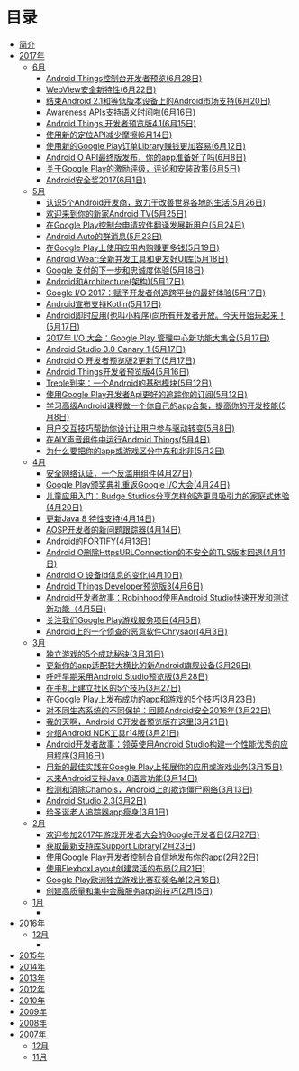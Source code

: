 # 目录

* [简介](README.md)
* [2017年]()
    * [6月]()  
        * [Android Things控制台开发者预览(6月28日)](chapters/2017.6.28.md) 
        * [WebView安全新特性(6月22日)](chapters/2017.6.22.md) 
        * [结束Android 2.1和等低版本设备上的Android市场支持(6月20日)](chapters/2017.6.20.md) 
        * [Awareness APIs支持语义时间啦(6月16日)](chapters/2017.6.16.md) 
        * [Android Things 开发者预览版4.1(6月15日)](chapters/2017.6.15.md) 
        * [使用新的定位API减少摩擦(6月14日)](chapters/2017.6.14.md) 
        * [使用新的Google Play订单Library赚钱更加容易(6月12日)](chapters/2017.6.12.md)
        * [Android O API最终版发布，你的app准备好了吗(6月8日)](chapters/2017.6.8.md)
        * [关于Google Play的激励评级，评论和安装政策(6月5日)](chapters/2017.6.5.md)
        * [Android安全奖2017(6月1日)](chapters/2017.6.1.md)
    * [5月]()    
        * [认识5个Android开发商，致力于改善世界各地的生活(5月26日)](chapters/2017.5.26.md)
        * [欢迎来到你的新家Android TV(5月25日)](chapters/2017.5.25.md)
        * [在Google Play控制台申请软件翻译发展新用户(5月24日)](chapters/2017.5.24.md)
        * [Android Auto的群消息(5月23日)](chapters/2017.5.23.md)
        * [在Google Play上使用应用内购赚更多钱(5月19日)](chapters/2017.5.19.md)
        * [Android Wear:全新并发工具和更友好UI库(5月18日)](chapters/2017.5.18.wear.md)
        * [Google 支付的下一步和忠诚度体验(5月18日)](chapters/2017.5.18.pay.md)
        * [Android和Architecture(架构)(5月17日)](chapters/2017.5.17.architecture.md)
        * [Google I/O 2017：赋予开发者创造跨平台的最好体验(5月17日)](chapters/2017.5.17.platforms.md)
        * [Android宣布支持Kotlin(5月17日)](chapters/2017.5.17.kotlin.md)
        * [Android即时应用(也叫小程序)向所有开发者开放。今天开始玩起来！(5月17日)](chapters/2017.5.17.instantapp.md)
        * [2017年 I/O 大会：Google Play 管理中心新功能大集合(5月17日)](chapters/2017.5.17.play.md)
        * [Android Studio 3.0 Canary 1 (5月17日)](chapters/2017.5.17.studio.md)
        * [Android O 开发者预览版2更新了(5月17日)](chapters/2017.5.17.androido.md)
        * [Android Things开发者预览版4(5月16日)](chapters/2017.5.16.things.md)
        * [Treble到来：一个Android的基础模块(5月12日)](chapters/2017.5.12.treble.md)
        * [使用Google Play开发者Api更好的追踪你的订阅(5月12日)](chapters/2017.5.12.googleplay.md)
        * [学习高级Android课程做一个你自己的app合集，提高你的开发技能(5月8日)](chapters/2017.5.8.advanced.md)
        * [用户交互技巧帮助你设计让用户参与驱动转变(5月8日)](chapters/2017.5.8.ux.md)
        * [在AIY声音组件中运行Android Things(5月4日)](chapters/2017.5.4.things.md)
        * [为什么要把你的app或游戏区分中东和北非(5月2日)](chapters/2017.5.2.market.md)
    * [4月]()
        * [安全网络认证，一个反滥用组件(4月27日)](chapters/2017.4.27.safenet.md)
        * [Google Play颁奖典礼重返Google I/O大会(4月24日)](chapters/2017.4.24.play.md)
        * [儿童应用入门：Budge Studios分享怎样创造更具吸引力的家庭式体验(4月20日)](chapters/2017.4.20.md)
        * [更新Java 8 特性支持(4月14日)](chapters/2017.4.14.java.md)
        * [AOSP开发者的新问题跟踪器(4月14日)](chapters/2017.4.14.aosp.md)
        * [Android的FORTIFY(4月13日)](chapters/2017.4.13.md)
        * [Android O删除HttpsURLConnection的不安全的TLS版本回退(4月11日)](chapters/2017.4.11.md)
        * [Android O 设备id信息的变化(4月10日)](chapters/2017.4.10.md)
        * [Android Things Developer预览版3(4月6日)](chapters/2017.4.6.md)
        * [Android开发者故事：Robinhood使用Android Studio快速开发和测试新功能（4月5日)](chapters/2017.4.5.studio.md)
        * [关注我们Google Play游戏服务项目(4月5日)](chapters/2017.4.5.play.md)
        * [Android上的一个侦查的恶意软件Chrysaor(4月3日)](chapters/2017.4.3.md)
    * [3月]()
        *  [独立游戏的5个成功秘诀(3月31日)](chapters/2017.3.31.md)
        *  [更新你的app适配较大横比的新Android旗舰设备(3月29日)](chapters/2017.3.29.md)
        *  [呼吁早期采用Android Studio预览版(3月28日)](chapters/2017.3.28.md)
        *  [在手机上建立社区的5个技巧(3月27日)](chapters/2017.3.27.md) 
        *  [在Google Play上发布成功的app和游戏的5个技巧(3月23日)](chapters/2017.3.23.md)
        *  [对不同生态系统的不同保护：回顾Android安全2016年(3月22日)](chapters/2017.3.22.md)
        *  [我的天啊，Android O开发者预览版在这里(3月21日)](chapters/2017.3.21.platforms.md)
        *  [介绍Android NDK工具r14版(3月21日)](chapters/2017.3.21.ndk.md)
        *  [Android开发者故事：领英使用Android Studio构建一个性能优秀的应用程序(3月16日)](chapters/2017.3.16.md)
        *  [用新的最佳实践在Google Play上拓展你的应用或游戏业务(3月15日)](chapters/2017.3.15.md)
        *  [未来Android支持Java 8语言功能(3月14日)](chapters/2017.3.14.md)
        *  [检测和消除Chamois，Android上的欺诈僵尸网络(3月13日)](chapters/2017.3.13.md)
        *  [Android Studio 2.3(3月2日)](chapters/2017.3.2.md)
        *  [给圣诞老人追踪器app瘦身(3月1日)](chapters/2017.3.1.md)
    * [2月]()
        *  [欢迎参加2017年游戏开发者大会的Google开发者日(2月27日)](chapters/2017.2.27.md)
        *  [获取最新支持库Support Library(2月23日)](chapters/2017.2.23.md)
        *  [使用Google Play开发者控制台自信地发布你的app(2月22日)](chapters/2017.2.22.md)
        *  [使用FlexboxLayout创建灵活的布局(2月21日)](chapters/2017.2.21.md)
        *  [Google Play欧洲独立游戏比赛获奖名单(2月16日)](chapters/2017.2.16.md)
        *  [创建高质量和集中金融服务app的技巧(2月15日)](chapters/2017.2.15.md)
    * [1月]()
        *  []()
* [2016年]()  
    * [12月]()
        *  []()
* [2015年]()  
* [2014年]()  
* [2013年]()  
* [2012年]()  
* [2010年]()  
* [2009年]()  
* [2008年]()  
* [2007年]()  
    * [12月]()
    * [11月]() 

